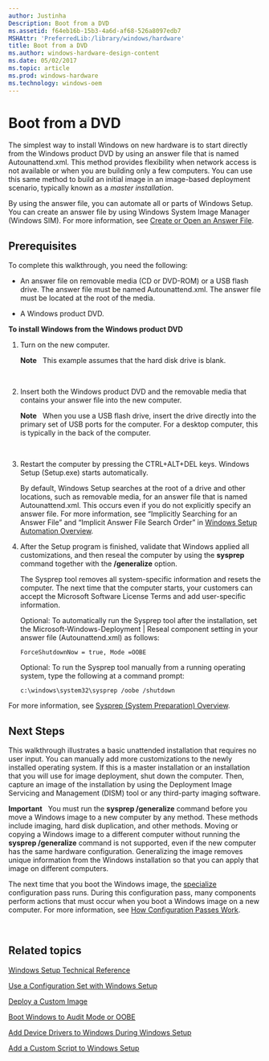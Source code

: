 ```yaml
---
author: Justinha
Description: Boot from a DVD
ms.assetid: f64eb16b-15b3-4a6d-af68-526a8097edb7
MSHAttr: 'PreferredLib:/library/windows/hardware'
title: Boot from a DVD
ms.author: windows-hardware-design-content
ms.date: 05/02/2017
ms.topic: article
ms.prod: windows-hardware
ms.technology: windows-oem
---
```


# Boot from a DVD


The simplest way to install Windows on new hardware is to start directly from the Windows product DVD by using an answer file that is named Autounattend.xml. This method provides flexibility when network access is not available or when you are building only a few computers. You can use this same method to build an initial image in an image-based deployment scenario, typically known as a *master installation*.

By using the answer file, you can automate all or parts of Windows Setup. You can create an answer file by using Windows System Image Manager (Windows SIM). For more information, see [Create or Open an Answer File](https://msdn.microsoft.com/library/windows/hardware/dn915085).

## <span id="Prerequisites"></span><span id="prerequisites"></span><span id="PREREQUISITES"></span>Prerequisites


To complete this walkthrough, you need the following:

-   An answer file on removable media (CD or DVD-ROM) or a USB flash drive. The answer file must be named Autounattend.xml. The answer file must be located at the root of the media.

-   A Windows product DVD.

**To install Windows from the Windows product DVD**

1.  Turn on the new computer.

    **Note**  
    This example assumes that the hard disk drive is blank.

     

2.  Insert both the Windows product DVD and the removable media that contains your answer file into the new computer.

    **Note**  
    When you use a USB flash drive, insert the drive directly into the primary set of USB ports for the computer. For a desktop computer, this is typically in the back of the computer.

     

3.  Restart the computer by pressing the CTRL+ALT+DEL keys. Windows Setup (Setup.exe) starts automatically.

    By default, Windows Setup searches at the root of a drive and other locations, such as removable media, for an answer file that is named Autounattend.xml. This occurs even if you do not explicitly specify an answer file. For more information, see “Implicitly Searching for an Answer File” and “Implicit Answer File Search Order” in [Windows Setup Automation Overview](windows-setup-automation-overview.md).

4.  After the Setup program is finished, validate that Windows applied all customizations, and then reseal the computer by using the **sysprep** command together with the **/generalize** option.

    The Sysprep tool removes all system-specific information and resets the computer. The next time that the computer starts, your customers can accept the Microsoft Software License Terms and add user-specific information.

    Optional: To automatically run the Sysprep tool after the installation, set the Microsoft-Windows-Deployment | Reseal component setting in your answer file (Autounattend.xml) as follows:

    `ForceShutdownNow = true, Mode =OOBE`

    Optional: To run the Sysprep tool manually from a running operating system, type the following at a command prompt:

    `c:\windows\system32\sysprep /oobe /shutdown`

For more information, see [Sysprep (System Preparation) Overview](sysprep--system-preparation--overview.md).

## <span id="Next_Steps"></span><span id="next_steps"></span><span id="NEXT_STEPS"></span>Next Steps


This walkthrough illustrates a basic unattended installation that requires no user input. You can manually add more customizations to the newly installed operating system. If this is a master installation or an installation that you will use for image deployment, shut down the computer. Then, capture an image of the installation by using the Deployment Image Servicing and Management (DISM) tool or any third-party imaging software.

**Important**  
You must run the **sysprep /generalize** command before you move a Windows image to a new computer by any method. These methods include imaging, hard disk duplication, and other methods. Moving or copying a Windows image to a different computer without running the **sysprep /generalize** command is not supported, even if the new computer has the same hardware configuration. Generalizing the image removes unique information from the Windows installation so that you can apply that image on different computers.

The next time that you boot the Windows image, the [specialize](specialize.md) configuration pass runs. During this configuration pass, many components perform actions that must occur when you boot a Windows image on a new computer. For more information, see [How Configuration Passes Work](how-configuration-passes-work.md).

 

## <span id="related_topics"></span>Related topics


[Windows Setup Technical Reference](windows-setup-technical-reference.md)

[Use a Configuration Set with Windows Setup](use-a-configuration-set-with-windows-setup.md)

[Deploy a Custom Image](deploy-a-custom-image.md)

[Boot Windows to Audit Mode or OOBE](boot-windows-to-audit-mode-or-oobe.md)

[Add Device Drivers to Windows During Windows Setup](add-device-drivers-to-windows-during-windows-setup.md)

[Add a Custom Script to Windows Setup](add-a-custom-script-to-windows-setup.md)

 

 






